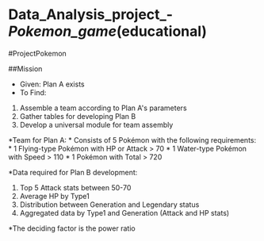 # Data_Analysis_project_-_Pokemon_game_(educational)
#ProjectPokemon

##Mission

* Given: Plan A exists
* To Find:

1. Assemble a team according to Plan A's parameters
2. Gather tables for developing Plan B
3. Develop a universal module for team assembly

*Team for Plan A:
    * Consists of 5 Pokémon with the following requirements:
    * 1 Flying-type Pokémon with HP or Attack > 70
    * 1 Water-type Pokémon with Speed > 110
    * 1 Pokémon with Total > 720

*Data required for Plan B development:
1. Top 5 Attack stats between 50-70
2. Average HP by Type1
3. Distribution between Generation and Legendary status
4. Aggregated data by Type1 and Generation (Attack and HP stats)

*The deciding factor is the power ratio
